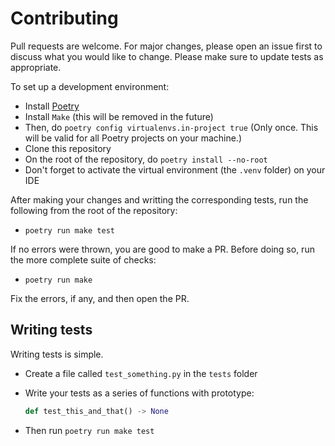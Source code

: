 # Contributing

Pull requests are welcome. For major changes, please open an issue first to discuss what you would like to change. Please make sure to update tests as appropriate.

To set up a development environment:

- Install [Poetry](https://python-poetry.org/docs/master/#installation)
- Install `Make` (this will be removed in the future)
- Then, do `poetry config virtualenvs.in-project true` (Only once. This will be valid for all Poetry projects on your machine.)
- Clone this repository
- On the root of the repository, do `poetry install --no-root`
- Don't forget to activate the virtual environment (the `.venv` folder) on your IDE

After making your changes and writting the corresponding tests, run the following from the root of the repository:

- `poetry run make test`

If no errors were thrown, you are good to make a PR. Before doing so, run the more complete suite of checks:

- `poetry run make`

Fix the errors, if any, and then open the PR.

## Writing tests

Writing tests is simple.

- Create a file called `test_something.py` in the `tests` folder
- Write your tests as a series of functions with prototype:

  ```python
  def test_this_and_that() -> None
  ```

- Then run `poetry run make test`
